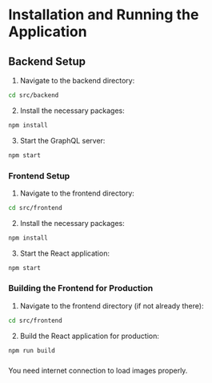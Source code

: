 # Installation and Running the Application
## Backend Setup
1. Navigate to the backend directory:
```bash
cd src/backend
```

2. Install the necessary packages:
```bash
npm install
```
3. Start the GraphQL server:
```bash
npm start
```
### Frontend Setup
1. Navigate to the frontend directory:
```bash
cd src/frontend
```
2. Install the necessary packages:
```bash
npm install
```
3. Start the React application:
```bash
npm start
```
### Building the Frontend for Production
1. Navigate to the frontend directory (if not already there):
```bash
cd src/frontend
```

2. Build the React application for production:
```bash
npm run build
```
###
You need internet connection to load images properly.